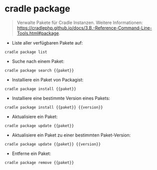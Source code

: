 # cradle package

> Verwalte Pakete für Cradle Instanzen.
> Weitere Informationen: <https://cradlephp.github.io/docs/3.B.-Reference-Command-Line-Tools.html#package>.

- Liste aller verfügbaren Pakete auf:

`cradle package list`

- Suche nach einem Paket:

`cradle package search {{paket}}`

- Installiere ein Paket von Packagist:

`cradle package install {{paket}}`

- Installiere eine bestimmte Version eines Pakets:

`cradle package install {{paket}} {{version}}`

- Aktualisiere ein Paket:

`cradle package update {{paket}}`

- Aktualisiere ein Paket zu einer bestimmten Paket-Version:

`cradle package update {{paket}} {{version}}`

- Entferne ein Paket:

`cradle package remove {{paket}}`
